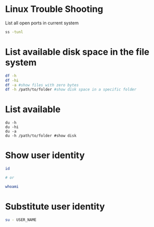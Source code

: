 # Linux Trouble Shooting
List all open ports in current system
```bash
ss -tunl
```

# List available disk space in the file system
```bash
df -h
df -hi
df -a #show files with zero bytes
df -h /path/to/folder #show disk space in a specific folder
```

# List available 
```
du -h
du -hi
du -a
du -h /path/to/folder #show disk
```

# Show user identity
```bash
id

# or

whoami
```
# Substitute user identity
```bash
su - USER_NAME
```
